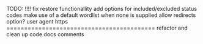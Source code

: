 TODO:
    !!!! fix restore functionallity
    add options for included/excluded status codes
    make use of a default wordlist when none is supplied
    allow redirects option?
    user agent
    https
    ==========================================
    refactor and clean up code
    docs comments